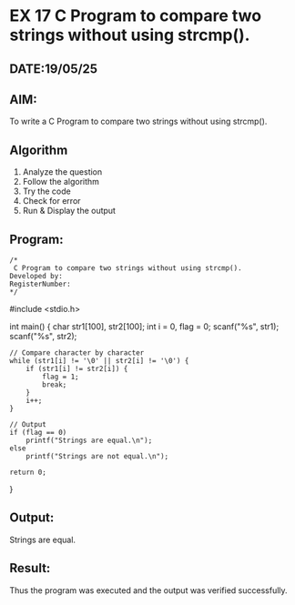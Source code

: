 # EX 17 C Program to compare two strings without using strcmp().
## DATE:19/05/25
## AIM:
To write a C Program to compare two strings without using strcmp().

## Algorithm
1. Analyze the question
2. Follow the algorithm
3. Try the code
4.  Check for error
5. Run & Display the output
## Program:
```
/*
 C Program to compare two strings without using strcmp().
Developed by: 
RegisterNumber:  
*/
```
#include <stdio.h>

int main() {
    char str1[100], str2[100];
    int i = 0, flag = 0;
    scanf("%s", str1);
    scanf("%s", str2);

    // Compare character by character
    while (str1[i] != '\0' || str2[i] != '\0') {
        if (str1[i] != str2[i]) {
            flag = 1;
            break;
        }
        i++;
    }

    // Output
    if (flag == 0)
        printf("Strings are equal.\n");
    else
        printf("Strings are not equal.\n");

    return 0;
}

## Output:

Strings are equal.

## Result:
Thus the program was executed and the output was verified successfully.
